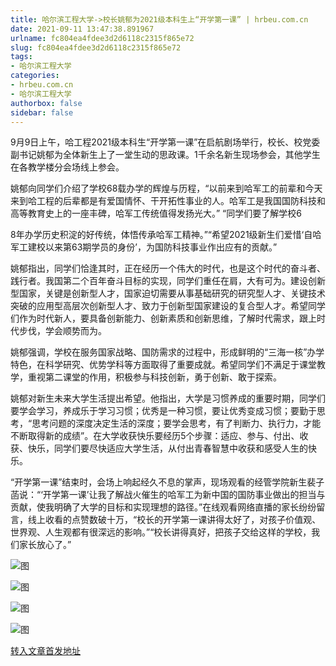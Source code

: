 ```yaml
---
title: 哈尔滨工程大学->校长姚郁为2021级本科生上“开学第一课” | hrbeu.com.cn
date: 2021-09-11 13:47:38.891967
urlname: fc804ea4fdee3d2d6118c2315f865e72
slug: fc804ea4fdee3d2d6118c2315f865e72
tags: 
- 哈尔滨工程大学
categories:
- hrbeu.com.cn
- 哈尔滨工程大学
authorbox: false
sidebar: false
---
```

9月9日上午，哈工程2021级本科生“开学第一课”在启航剧场举行，校长、校党委副书记姚郁为全体新生上了一堂生动的思政课。1千余名新生现场参会，其他学生在各教学楼分会场线上参会。 

姚郁向同学们介绍了学校68载办学的辉煌与历程，“以前来到哈军工的前辈和今天来到哈工程的后辈都是有爱国情怀、干开拓性事业的人。哈军工是我国国防科技和高等教育史上的一座丰碑，哈军工传统值得发扬光大。” “同学们要了解学校6
<!--more-->
8年办学历史积淀的好传统，体悟传承哈军工精神。”“希望2021级新生们爱惜‘自哈军工建校以来第63期学员的身份’，为国防科技事业作出应有的贡献。” 

姚郁指出，同学们恰逢其时，正在经历一个伟大的时代，也是这个时代的奋斗者、践行者。我国第二个百年奋斗目标的实现，同学们重任在肩，大有可为。建设创新型国家，关键是创新型人才，国家迫切需要从事基础研究的研究型人才、关键技术突破的应用型高层次创新型人才、致力于创新型国家建设的复合型人才。希望同学们作为时代新人，要具备创新能力、创新素质和创新思维，了解时代需求，跟上时代步伐，学会顺势而为。 

姚郁强调，学校在服务国家战略、国防需求的过程中，形成鲜明的“三海一核”办学特色，在科学研究、优势学科等方面取得了重要成就。希望同学们不满足于课堂教学，重视第二课堂的作用，积极参与科技创新，勇于创新、敢于探索。 

姚郁对新生未来大学生活提出希望。他指出，大学是习惯养成的重要时期，同学们要学会学习，养成乐于学习习惯；优秀是一种习惯，要让优秀变成习惯；要勤于思考，“思考问题的深度决定生活的深度；要学会思考，有了判断力、执行力，才能不断取得新的成绩”。在大学收获快乐要经历5个步骤：适应、参与、付出、收获、快乐，同学们要尽快适应大学生活，从付出青春智慧中收获和感受人生的快乐。 

“开学第一课”结束时，会场上响起经久不息的掌声，现场观看的经管学院新生裴子菡说：“‘开学第一课’让我了解战火催生的哈军工为新中国的国防事业做出的担当与贡献，使我明确了大学的目标和实现理想的路径。”在线观看网络直播的家长纷纷留言，线上收看的点赞数破十万，“校长的开学第一课讲得太好了，对孩子价值观、世界观、人生观都有很深远的影响。”“校长讲得真好，把孩子交给这样的学校，我们家长放心了。”

![图](http://gongxue.cn/__local/2/0B/68/05B0F0F073DEBFAA2A7A7D86602_7B95F1A7_14303.jpg)

![图](http://gongxue.cn/__local/7/49/ED/EE6728F07748BB5F73A2C7FD5B2_F854E92C_12672.jpg)

![图](http://gongxue.cn/__local/6/D5/9B/133CDCADF24EBF2FF64852D8AA1_7C66EDA7_CAFA.jpg)

![图](http://gongxue.cn/__local/B/41/3F/23B10B5A58BF8D26D0CEBFC3107_551DD536_1A5CA.jpg)

[转入文章首发地址](http://gongxue.cn/info/1141/67688.htm)